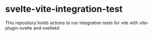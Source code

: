 # svelte-vite-integration-test

This repository holds actions to run integration tests for vite with vite-plugin-svelte and sveltekit

